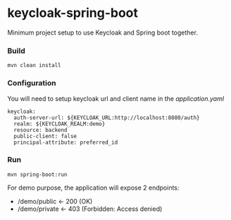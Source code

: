 # keycloak-spring-boot

Minimum project setup to use Keycloak and Spring boot together.

### Build
```
mvn clean install
```

### Configuration

You will need to setup keycloak url and client name in the _application.yaml_
```
keycloak:
  auth-server-url: ${KEYCLOAK_URL:http://localhost:8080/auth}
  realm: ${KEYCLOAK_REALM:demo}
  resource: backend
  public-client: false
  principal-attribute: preferred_id
```

### Run
```
mvn spring-boot:run
```

For demo purpose, the application will expose 2 endpoints:

- /demo/public <- 200 (OK)
- /demo/private <- 403 (Forbidden: Access denied)



